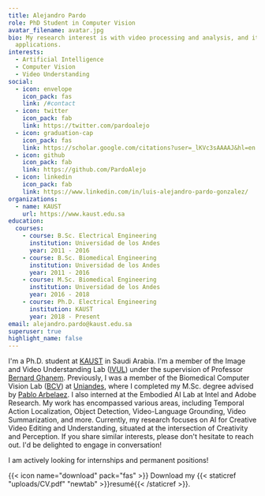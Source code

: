 ```yaml
---
title: Alejandro Pardo
role: PhD Student in Computer Vision
avatar_filename: avatar.jpg
bio: My research interest is with video processing and analysis, and its
  applications.
interests:
  - Artificial Intelligence
  - Computer Vision
  - Video Understanding
social:
  - icon: envelope
    icon_pack: fas
    link: /#contact
  - icon: twitter
    icon_pack: fab
    link: https://twitter.com/pardoalejo
  - icon: graduation-cap
    icon_pack: fas
    link: https://scholar.google.com/citations?user=_lKVc3sAAAAJ&hl=en
  - icon: github
    icon_pack: fab
    link: https://github.com/PardoAlejo
  - icon: linkedin
    icon_pack: fab
    link: https://www.linkedin.com/in/luis-alejandro-pardo-gonzalez/
organizations:
  - name: KAUST
    url: https://www.kaust.edu.sa
education:
  courses:
    - course: B.Sc. Electrical Engineering
      institution: Universidad de los Andes
      year: 2011 - 2016
    - course: B.Sc. Biomedical Engineering
      institution: Universidad de los Andes
      year: 2011 - 2016
    - course: M.Sc. Biomedical Engineering
      institution: Universidad de los Andes
      year: 2016 - 2018
    - course: Ph.D. Electrical Engineering
      institution: KAUST
      year: 2018 - Present
email: alejandro.pardo@kaust.edu.sa
superuser: true
highlight_name: false
---
```


I'm a Ph.D. student at [KAUST](https://www.kaust.edu.sa/en) in Saudi Arabia. I'm a member of the Image and Video Understanding Lab ([IVUL](https://cemse.kaust.edu.sa/ivul)) under the supervision of Professor [Bernard Ghanem](http://www.bernardghanem.com/). Previously, I was a member of the Biomedical Computer Vision Lab ([BCV](https://biomedicalcomputervision.uniandes.edu.co)) at [Uniandes](https://uniandes.edu.co/en), where I completed my M.Sc. degree advised by [Pablo Arbelaez](https://scholar.google.com/citations?user=k0nZO90AAAAJ&hl=en). I also interned at the Embodied AI Lab at Intel and Adobe Research. My work has encompassed various areas, including Temporal Action Localization, Object Detection, Video-Language Grounding, Video Summarization, and more. Currently, my research focuses on AI for Creative Video Editing and Understanding, situated at the intersection of Creativity and Perception. If you share similar interests, please don't hesitate to reach out. I'd be delighted to engage in conversation! 

I am actively looking for internships and permanent positions!

{{< icon name="download" pack="fas" >}} Download my {{< staticref "uploads/CV.pdf" "newtab" >}}resumé{{< /staticref >}}.
